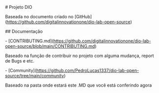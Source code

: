 

\# Projeto DIO



Baseada no documento criado no \[GitHub](https://github.com/digitalinnovationone/dio-lab-open-source)



\## Documentação

\- \[CONTRIBUTING.md](https://github.com/digitalinnovationone/dio-lab-open-source/blob/main/CONTRIBUTING.md)

Baseado na função de contribuir no projeto com alguma mudança, report de Bugs e etc.



\- \[Community](https://github.com/PedroLucas1337/dio-lab-open-source/tree/main/community)

Baseado na pasta onde estará este .MD que você está conferindo agora



